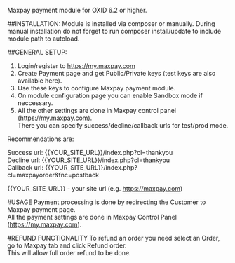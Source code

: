 Maxpay payment module for OXID 6.2 or higher.

##INSTALLATION:
Module is installed via composer or manually. During manual installation do not 
forget to run composer install/update to include module path to autoload. 


##GENERAL SETUP:
1. Login/register to https://my.maxpay.com  
2. Create Payment page and get Public/Private keys (test keys are also available here).  
3. Use these keys to configure Maxpay payment module.  
4. On module configuration page you can enable Sandbox mode if neccessary.  
5. All the other settings are done in Maxpay control panel (https://my.maxpay.com).  
There you can specify success/decline/callback urls for test/prod mode.  

Recommendations are:  

Success url: {{YOUR_SITE_URL}}/index.php?cl=thankyou  
Decline url: {{YOUR_SITE_URL}}/index.php?cl=thankyou  
Callback url: {{YOUR_SITE_URL}}/index.php?cl=maxpayorder&fnc=postback  

{{YOUR_SITE_URL}} - your site url (e.g. https://maxpay.com)  

#USAGE
Payment processing is done by redirecting the Customer to Maxpay payment page.  
All the payment settings are done in Maxpay Control Panel (https://my.maxpay.com).  

#REFUND FUNCTIONALITY
To refund an order you need select an Order, go to Maxpay tab and click Refund order.  
This will allow full order refund to be done.  
